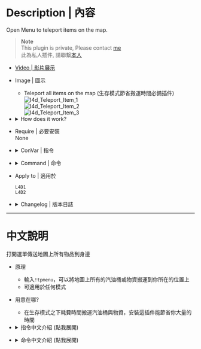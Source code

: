 # Description | 內容
Open Menu to teleport items on the map.

> __Note__ <br/>
This plugin is private, Please contact [me](https://github.com/fbef0102/Game-Private_Plugin#私人插件列表-private-plugins-list)<br/>
此為私人插件, 請聯繫[本人](https://github.com/fbef0102/Game-Private_Plugin#私人插件列表-private-plugins-list)

* [Video | 影片展示](https://youtu.be/hlEiyPxE_Eo)

* Image | 圖示
	* Teleport all items on the map (生存模式節省搬運時間必備插件)
	<br/>![l4d_Teleport_Item_1](image/l4d_Teleport_Item_1.gif)
	<br/>![l4d_Teleport_Item_2](image/l4d_Teleport_Item_2.gif)
	<br/>![l4d_Teleport_Item_3](image/l4d_Teleport_Item_3.gif)

* <details><summary>How does it work?</summary>

	* Type ```!tpmenu``` -> Select item -> Teleport all items into your position
	* Can use in any game mode
</details>

* Require | 必要安裝
<br/>None

* <details><summary>ConVar | 指令</summary>

	* cfg/sourcemod/l4d_Teleport_Item.cfg
		```php
		// 0=Plugin off, 1=Plugin on.
		l4d_Teleport_Item_allow "1"

		// Turn on the plugin in these game modes, separate by commas (no spaces). (Empty = all).
		l4d_Teleport_Item_modes ""

		// Turn off the plugin in these maps, separate by commas (no spaces). (0=All maps, Empty = none).
		l4d_Teleport_Item_map_off ""

		// Turn on the plugin in these game modes. 0=All, 1=Coop, 2=Survival, 4=Versus, 8=Scavenge. Add numbers together.
		l4d_Teleport_Item_modes_tog "0"

		// Turn off the plugin in these game modes, separate by commas (no spaces). (Empty = none).
		l4d_Teleport_Item_modes_off ""

		// Players with these flags have access to use command to open menu. (Empty = Everyone, -1: Nobody)
		l4d_Teleport_Item__access_flag ""
		```
</details>

* <details><summary>Command | 命令</summary>
	
	* **Display Item menu**
		```php
		sm_tpmenu
		```
</details>

* Apply to | 適用於
	```
	L4D1
	L4D2
	```

* <details><summary>Changelog | 版本日誌</summary>

	* v1.0
		* Initial Release
</details>

- - - -
# 中文說明
打開選單傳送地圖上所有物品到身邊

* 原理
	* 輸入```!tpmenu```，可以將地圖上所有的汽油桶或物資搬運到你所在的位置上
	* 可適用於任何模式

* 用意在哪?
	* 在生存模式之下耗費時間搬運汽油桶與物資，安裝這插件能節省你大量的時間

* <details><summary>指令中文介紹 (點我展開)</summary>

	* cfg/sourcemod/l4d_Teleport_Item.cfg
		```php
		// 0=關閉插件, 1=啟動插件
		l4d_Teleport_Item_allow "1"

		// 什麼模式下啟動此插件, 逗號區隔 (無空白). (留白 = 所有模式)
		l4d_Teleport_Item_modes ""

		// 什麼模式下關閉此插件, 逗號區隔 (無空白). (留白 = 無)
		l4d_Teleport_Item_map_off ""

		// 什麼模式下啟動此插件. 0=所有模式, 1=戰役, 2=生存, 4=對抗, 8=清道夫. 請將數字相加起來
		l4d_Teleport_Item_modes_tog "0"

		// 什麼模式下關閉此插件, 逗號區隔 (無空白). (留白 = 無)
		l4d_Teleport_Item_modes_off ""

		// 擁有這些權限的玩家，才可以輸入!tpmenu (留白 = 任何人都能, -1: 無人)
		l4d_Teleport_Item__access_flag ""
		```
</details>

* <details><summary>命令中文介紹 (點我展開)</summary>
	
	* **打開傳送物資的選單**
		```php
		sm_tpmenu
		```
</details>
